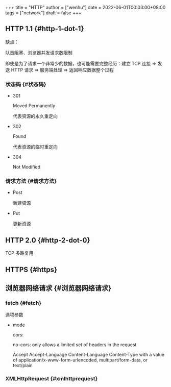 +++
title = "HTTP"
author = ["wenhu"]
date = 2022-06-01T00:03:00+08:00
tags = ["network"]
draft = false
+++

## HTTP 1.1 {#http-1-dot-1}

缺点：

队首阻塞、浏览器并发请求数限制

即使是为了请求一个非常少的数据，也可能需要完整经历：建立 TCP 连接 =&gt; 发送 HTTP 请求 =&gt; 服务端处理 =&gt; 返回响应数据整个过程


### 状态码 {#状态码}

-   301

    Moved Permanently

    代表资源的永久重定向

-   302

    Found

    代表资源的临时重定向

-   304

    Not Modified


### 请求方法 {#请求方法}

-   Post

    新建资源

-   Put

    更新资源


## HTTP 2.0 {#http-2-dot-0}

TCP 多路复用


## HTTPS {#https}


## 浏览器网络请求 {#浏览器网络请求}


### fetch {#fetch}

选项参数

-   mode

    cors:

    no-cors: only allows a limited set of headers in the request

    Accept
    Accept-Language
    Content-Language
    Content-Type with a value of application/x-www-form-urlencoded, multipart/form-data, or text/plain


### XMLHttpRequest {#xmlhttprequest}
